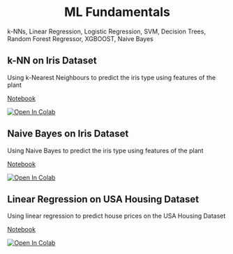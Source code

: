 <h1 align="center">ML Fundamentals</h1>
k-NNs, Linear Regression, Logistic Regression, SVM, Decision Trees, Random Forest Regressor, XGBOOST, Naive Bayes

## k-NN on Iris Dataset
Using k-Nearest Neighbours to predict the iris type using features of the plant

[Notebook](https://github.com/dilne/ML-Fundamentals/blob/main/k-NN%20-%20Iris.ipynb)

<a href="https://colab.research.google.com/github/dilne/ML-Fundamentals/blob/main/k-NN%20-%20Iris.ipynb" target="_blank">
  <img src="https://colab.research.google.com/assets/colab-badge.svg" alt="Open In Colab"/>
</a>

## Naive Bayes on Iris Dataset
Using Naive Bayes to predict the iris type using features of the plant

[Notebook](https://github.com/dilne/ML-Fundamentals/blob/main/Naive%20Bayes%20-%20Iris.ipynb)

<a href="https://colab.research.google.com/github/dilne/ML-Fundamentals/blob/main/Naive%20Bayes%20-%20Iris.ipynb" target="_blank">
  <img src="https://colab.research.google.com/assets/colab-badge.svg" alt="Open In Colab"/>
</a>

## Linear Regression on USA Housing Dataset
Using linear regression to predict house prices on the USA Housing Dataset

[Notebook](https://github.com/dilne/ML-Fundamentals/blob/main/Linear%20Regression%20-%20USA%20Housing.ipynb)

<a href="https://colab.research.google.com/github/dilne/ML-Fundamentals/blob/main/Linear%20Regression%20-%20USA%20Housing.ipynb" target="_blank">
  <img src="https://colab.research.google.com/assets/colab-badge.svg" alt="Open In Colab"/>
</a>
